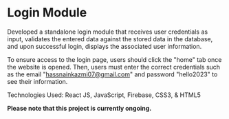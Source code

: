 # Login Module
Developed a standalone login module that receives user credentials as input, validates the entered data against the stored data in the database, and upon successful login, displays the associated user information.

To ensure access to the login page, users should click the "home" tab once the website is opened. Then, users must enter the correct credentials such as the email "hassnainkazmi07@gmail.com" and password "hello2023" to see their information. 

Technologies Used: React JS, JavaScript, Firebase, CSS3, & HTML5

**Please note that this project is currently ongoing.**





